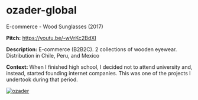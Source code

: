 # ozader-global
E-commerce - Wood Sunglasses (2017)

**Pitch:** https://youtu.be/-wVrKc2BdXI

**Description:** E-commerce (B2B2C). 2 collections of wooden eyewear. Distribution in Chile, Peru, and Mexico

**Context:** When I finished high school, I decided not to attend university and, instead, started founding internet companies. This was one of the projects I undertook during that period.

<p>
  <a href="https://www.youtube.com/watch?v=-wVrKc2BdXI">
    <img src="https://github-production-user-asset-6210df.s3.amazonaws.com/52969662/282175630-02decfdf-35ed-49bb-aa1a-efd1897c1554.jpg" alt="ozader">
  </a>
</p>
